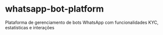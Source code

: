 # whatsapp-bot-platform
Plataforma de gerenciamento de bots WhatsApp com funcionalidades KYC, estatísticas e interações
